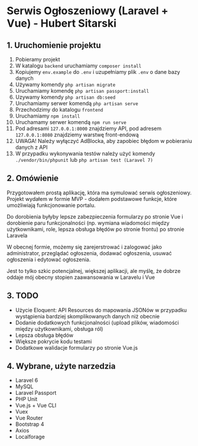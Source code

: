 # Serwis Ogłoszeniowy (Laravel + Vue) - Hubert Sitarski

## 1. Uruchomienie projektu

1. Pobieramy projekt
2. W katalogu `backend` uruchamiamy `composer install`
3. Kopiujemy `env.example` do `.env` i uzupełniamy plik `.env` o dane bazy danych
4. Używamy komendy `php artisan migrate`
5. Uruchamiamy komendę `php artisan passport:install`
6. Uzywamy komendy `php artisan db:seed`
7. Uruchamiamy serwer komendą `php artisan serve`
8. Przechodzimy do katalogu `frontend`
9. Uruchamiamy `npm install`
10. Uruchamamy serwer komendą `npm run serve`
11. Pod adresami `127.0.0.1:8000` znajdziemy API, pod adresem `127.0.0.1:8080` znajdziemy warstwę front-endową
12. UWAGA! Należy wyłączyć AdBlocka, aby zapobiec błędom w pobieraniu danych z API
13. W przypadku wykonywania testów należy użyć komendy `./vendor/bin/phpunit` lub `php artisan test (Laravel 7)`

## 2. Omówienie

Przygotowałem prostą aplikację, która ma symulować serwis ogłoszeniowy. Projekt wydałem w formie MVP - dodałem podstawowe funkcje, które umożliwiają funkcjonowanie portalu.

Do dorobienia byłyby lepsze zabezpieczenia formularzy po stronie Vue i dorobienie paru funkcjonalności (np. wymiana wiadomości między użytkownikami, role, lepsza obsługa błędów po stronie frontu) po stronie Laravela

W obecnej formie, możemy się zarejerstrować i zalogować jako administrator, przeglądać ogłoszenia, dodawać ogłoszenia, usuwać ogłoszenia i edytować ogłoszenia.

Jest to tylko szkic potencjalnej, większej aplikacji, ale myślę, że dobrze oddaje mój obecny stopien zaawansowania w Laravelu i Vue

## 3. TODO

* Użycie Eloquent: API Resources do mapowania JSONów w przypadku wystąpienia bardziej skomplikowanych danych niż obecnie
* Dodanie dodatkowych funkcjonalności (upload plików, wiadomości między użytkownikami, obsługa ról)
* Lepsza obsługa błędów
* Większe pokrycie kodu testami
* Dodatkowe walidacje formularzy po stronie Vue.js

## 4. Wybrane, użyte narzedzia

* Laravel 6
* MySQL
* Laravel Passport
* PHP Unit
* Vue.js + Vue CLI
* Vuex
* Vue Router
* Bootstrap 4
* Axios
* Localforage